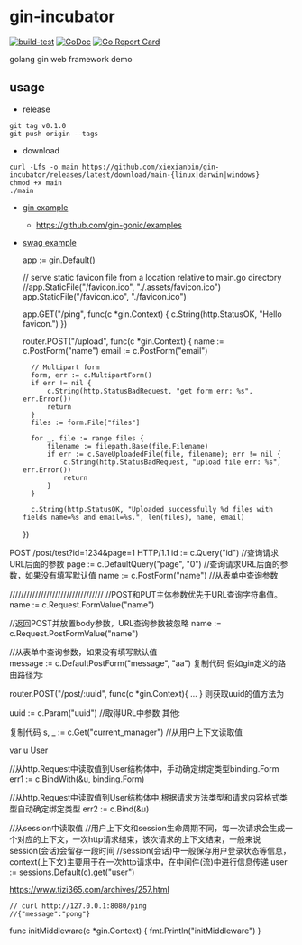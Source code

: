 # gin-incubator

[![build-test](https://github.com/xiexianbin/gin-incubator/actions/workflows/workflow.yaml/badge.svg)](https://github.com/xiexianbin/gin-incubator/actions/workflows/workflow.yaml)
[![GoDoc](https://godoc.org/github.com/xiexianbin/gin-incubator?status.svg)](https://pkg.go.dev/github.com/xiexianbin/gin-incubator)
[![Go Report Card](https://goreportcard.com/badge/github.com/xiexianbin/gin-incubator)](https://goreportcard.com/report/github.com/xiexianbin/gin-incubator)

golang gin web framework demo

## usage

- release

```
git tag v0.1.0
git push origin --tags
```

- download
```
curl -Lfs -o main https://github.com/xiexianbin/gin-incubator/releases/latest/download/main-{linux|darwin|windows}
chmod +x main
./main
```

- [gin example](https://gin-gonic.com/docs/examples/)
  - https://github.com/gin-gonic/examples
- [swag example](https://github.com/swaggo/swag/tree/master/example)


	app := gin.Default()

	// serve static favicon file from a location relative to main.go directory
	//app.StaticFile("/favicon.ico", "./.assets/favicon.ico")
	app.StaticFile("/favicon.ico", "./favicon.ico")

	app.GET("/ping", func(c *gin.Context) {
		c.String(http.StatusOK, "Hello favicon.")
	})


	router.POST("/upload", func(c *gin.Context) {
		name := c.PostForm("name")
		email := c.PostForm("email")

		// Multipart form
		form, err := c.MultipartForm()
		if err != nil {
			c.String(http.StatusBadRequest, "get form err: %s", err.Error())
			return
		}
		files := form.File["files"]

		for _, file := range files {
			filename := filepath.Base(file.Filename)
			if err := c.SaveUploadedFile(file, filename); err != nil {
				c.String(http.StatusBadRequest, "upload file err: %s", err.Error())
				return
			}
		}

		c.String(http.StatusOK, "Uploaded successfully %d files with fields name=%s and email=%s.", len(files), name, email)
	})


POST   /post/test?id=1234&page=1  HTTP/1.1
id := c.Query("id") //查询请求URL后面的参数
page := c.DefaultQuery("page", "0") //查询请求URL后面的参数，如果没有填写默认值
name := c.PostForm("name") //从表单中查询参数

/////////////////////////////////
//POST和PUT主体参数优先于URL查询字符串值。
name := c.Request.FormValue("name") 

//返回POST并放置body参数，URL查询参数被忽略
name := c.Request.PostFormValue("name")

//从表单中查询参数，如果没有填写默认值  
message := c.DefaultPostForm("message", "aa") 
复制代码
假如gin定义的路由路径为:

router.POST("/post/:uuid", func(c *gin.Context){
    ...
}
则获取uuid的值方法为

uuid := c.Param("uuid") //取得URL中参数
其他:

复制代码
s, _ := c.Get("current_manager") //从用户上下文读取值      

var u User

//从http.Request中读取值到User结构体中，手动确定绑定类型binding.Form
err1 := c.BindWith(&u, binding.Form) 

//从http.Request中读取值到User结构体中,根据请求方法类型和请求内容格式类型自动确定绑定类型
err2 := c.Bind(&u)

//从session中读取值
//用户上下文和session生命周期不同，每一次请求会生成一个对应的上下文，一次http请求结束，该次请求的上下文结束，一般来说session(会话)会留存一段时间
//session(会话)中一般保存用户登录状态等信息，context(上下文)主要用于在一次http请求中，在中间件(流)中进行信息传递
user := sessions.Default(c).get("user") 


https://www.tizi365.com/archives/257.html

	// curl http://127.0.0.1:8080/ping
	//{"message":"pong"}
	

func initMiddleware(c *gin.Context) {
	fmt.Println("initMiddleware")
}
